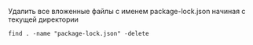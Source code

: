 Удалить все вложенные файлы с именем package-lock.json начиная с текущей директории

`find . -name "package-lock.json" -delete`
